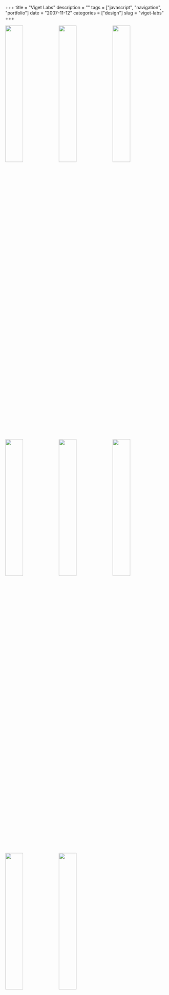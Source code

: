+++
title = "Viget Labs"
description = ""
tags = ["javascript", "navigation", "portfolio"]
date = "2007-11-12"
categories = ["design"]
slug = "viget-labs"
+++


<div id="screens-thumbs" class="clearfix mt1-5">
<a href="//konigi.com/media/design/viget-1.jpg" class="group" rel="group"><img src="//konigi.com/media/design/viget-1.png" alt="" class="thumb" style="width: 33%; max-width: 33%;padding: 0 1px 1px 0" /></a><a href="//konigi.com/media/design/viget-2.jpg" class="group" rel="group"><img src="//konigi.com/media/design/viget-2.png" alt="" class="thumb" style="width: 33%; max-width: 33%;padding: 0 1px 1px 0" /></a><a href="//konigi.com/media/design/viget-3.jpg" class="group" rel="group"><img src="//konigi.com/media/design/viget-3.png" alt="" class="thumb" style="width: 33%; max-width: 33%;padding: 0 1px 1px 0" /></a><a href="//konigi.com/media/design/viget-4.jpg" class="group" rel="group"><img src="//konigi.com/media/design/viget-4.png" alt="" class="thumb" style="width: 33%; max-width: 33%;padding: 0 1px 1px 0" /></a><a href="//konigi.com/media/design/viget-5.jpg" class="group" rel="group"><img src="//konigi.com/media/design/viget-5.png" alt="" class="thumb" style="width: 33%; max-width: 33%;padding: 0 1px 1px 0" /></a><a href="//konigi.com/media/design/viget-6.jpg" class="group" rel="group"><img src="//konigi.com/media/design/viget-6.png" alt="" class="thumb" style="width: 33%; max-width: 33%;padding: 0 1px 1px 0" /></a><a href="//konigi.com/media/design/viget-7.jpg" class="group" rel="group"><img src="//konigi.com/media/design/viget-7.png" alt="" class="thumb" style="width: 33%; max-width: 33%;padding: 0 1px 1px 0" /></a><a href="//konigi.com/media/design/viget-8.jpg" class="group" rel="group"><img src="//konigi.com/media/design/viget-8.png" alt="" class="thumb" style="width: 33%; max-width: 33%;padding: 0 1px 1px 0" /></a>
</div>   
<p>Design agency with offices in VA and NC. Superb interactions to transition from page to page make this site feel like it's done in Flash, but it's all javascript using JQuery. Looks like it's mostly all in done in 1 XHTML page with a few AJAX calls for the dynamic stuff like jobs. Lovely colors and art direction make this site feel warm and human.</p>
<p><a href="http://teamviget.com/">http://teamviget.com</a></p>  
